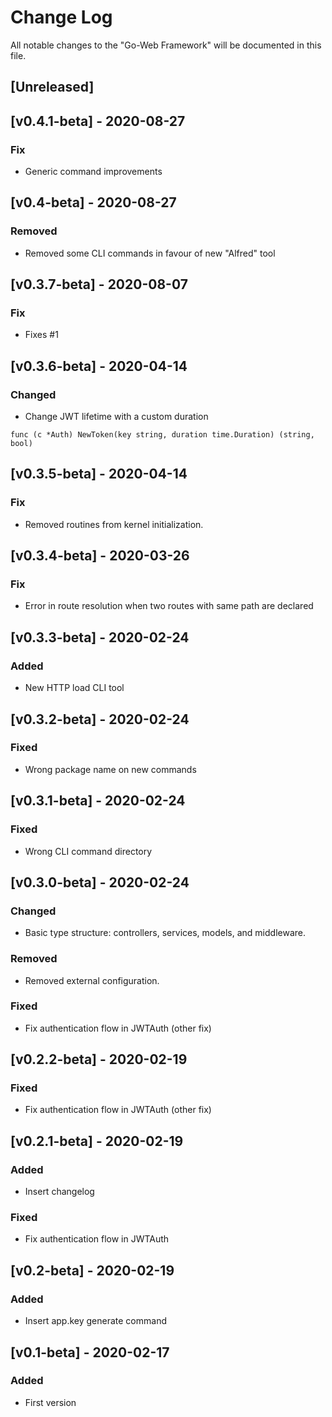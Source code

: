 # Change Log

All notable changes to the "Go-Web Framework" will be documented in this file.

## [Unreleased]

## [v0.4.1-beta] - 2020-08-27
### Fix
- Generic command improvements

## [v0.4-beta] - 2020-08-27
### Removed
- Removed some CLI commands in favour of new "Alfred" tool

## [v0.3.7-beta] - 2020-08-07
### Fix 
- Fixes #1

## [v0.3.6-beta] - 2020-04-14
### Changed 
- Change JWT lifetime with a custom duration

`func (c *Auth) NewToken(key string, duration time.Duration) (string, bool)`

## [v0.3.5-beta] - 2020-04-14
### Fix 
- Removed routines from kernel initialization.

## [v0.3.4-beta] - 2020-03-26
### Fix 
- Error in route resolution when two routes with same path are declared

## [v0.3.3-beta] - 2020-02-24
### Added 
- New HTTP load CLI tool

## [v0.3.2-beta] - 2020-02-24
### Fixed
- Wrong package name on new commands

## [v0.3.1-beta] - 2020-02-24
### Fixed
- Wrong CLI command directory

## [v0.3.0-beta] - 2020-02-24
### Changed
- Basic type structure: controllers, services, models, and middleware.

### Removed
- Removed external configuration.

### Fixed
- Fix authentication flow in JWTAuth (other fix)

## [v0.2.2-beta] - 2020-02-19
### Fixed
- Fix authentication flow in JWTAuth (other fix)

## [v0.2.1-beta] - 2020-02-19
### Added
- Insert changelog

### Fixed
- Fix authentication flow in JWTAuth

## [v0.2-beta] - 2020-02-19
### Added
- Insert app.key generate command

## [v0.1-beta] - 2020-02-17
### Added
- First version
